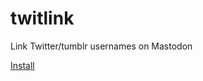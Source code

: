 # twitlink
Link Twitter/tumblr usernames on Mastodon

<a href="https://github.com/rockofox/twitlink/releases/latest/download/twitlink.xpi">Install</a>
